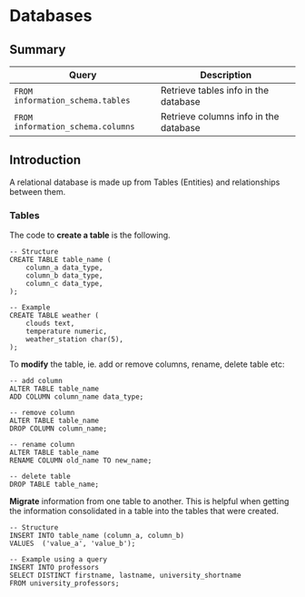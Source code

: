 # Databases

## Summary

| Query | Description |
| --- | --- |
| ```FROM information_schema.tables``` | Retrieve tables info in the database |
| ```FROM information_schema.columns``` | Retrieve columns info in the database |

## Introduction

A relational database is made up from Tables (Entities) and
relationships between them.

### Tables

The code to **create a table** is the following.

```postgresql
-- Structure
CREATE TABLE table_name (
    column_a data_type,
    column_b data_type,
    column_c data_type,
);

-- Example
CREATE TABLE weather (
    clouds text,
    temperature numeric,
    weather_station char(5),
);
```

To **modify** the table, ie. add or remove columns, rename,
delete table etc:

```postgresql
-- add column
ALTER TABLE table_name
ADD COLUMN column_name data_type;

-- remove column
ALTER TABLE table_name
DROP COLUMN column_name;

-- rename column
ALTER TABLE table_name
RENAME COLUMN old_name TO new_name;

-- delete table
DROP TABLE table_name;
```

**Migrate** information from one table to another. This is helpful
when getting the information consolidated in a table into
the tables that were created.

```postgresql
-- Structure
INSERT INTO table_name (column_a, column_b)
VALUES  ('value_a', 'value_b');

-- Example using a query
INSERT INTO professors 
SELECT DISTINCT firstname, lastname, university_shortname 
FROM university_professors;
```
